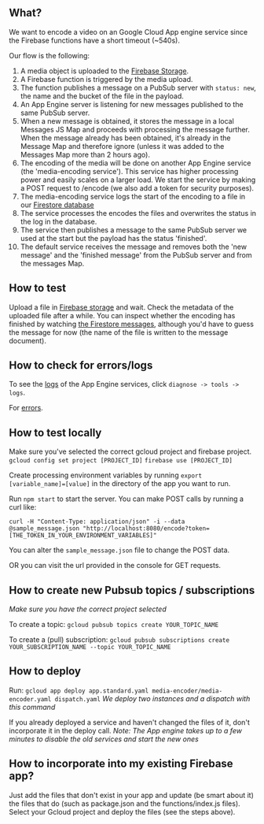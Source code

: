 ## What?

We want to encode a video on an Google Cloud App engine service since the Firebase functions have a short timeout (~540s). 

Our flow is the following:
1. A media object is uploaded to the [Firebase Storage](https://console.firebase.google.com/project/testing-video-slices/storage/testing-video-slices.appspot.com/files).
2. A Firebase function is triggered by the media upload.
3. The function publishes a message on a PubSub server with `status: new`, the name and the bucket of the file in the payload.
4. An App Engine server is listening for new messages published to the same PubSub server.
5. When a new message is obtained, it stores the message in a local Messages JS Map and proceeds with processing the message further. When the message already has been obtained, it's already in the Message Map and therefore ignore (unless it was added to the Messages Map more than 2 hours ago).
6. The encoding of the media will be done on another App Engine service (the 'media-encoding service'). This service has higher processing power and easily scales on a larger load. We start the service by making a POST request to /encode (we also add a token for security purposes).
7. The media-encoding service logs the start of the encoding to a file in our [Firestore database](https://console.firebase.google.com/project/testing-video-slices/database/firestore/data~2Fencoding-jobs)
8. The service processes the encodes the files and overwrites the status in the log in the database.
9. The service then publishes a message to the same PubSub server we used at the start but the payload has the status 'finished'.
10. The default service receives the message and removes both the 'new message' and the 'finished message' from the PubSub server and from the messages Map.


## How to test

Upload a file in [Firebase storage](https://console.firebase.google.com/project/testing-video-slices/storage/testing-video-slices.appspot.com/files) and wait. Check the metadata of the uploaded file after a while. You can inspect whether the encoding has finished by watching [the Firestore messages](https://console.firebase.google.com/project/testing-video-slices/database/firestore/data~2Fencoding-jobs), although you'd have to guess the message for now (the name of the file is written to the message document). 

## How to check for errors/logs

To see the [logs](https://console.cloud.google.com/appengine/services?project=testing-video-slices) of the App Engine services, click `diagnose -> tools -> logs`.

For [errors](https://console.cloud.google.com/errors?project=testing-video-slices).

## How to test locally

Make sure you've selected the correct gcloud project and firebase project.  
`gcloud config set project [PROJECT_ID]`
`firebase use [PROJECT_ID]`

Create processing environment variables by running `export [variable_name]=[value]` in the directory of the app you want to run.

Run `npm start` to start the server. You can make POST calls by running a curl like:

```
curl -H "Content-Type: application/json" -i --data @sample_message.json "http://localhost:8080/encode?token=[THE_TOKEN_IN_YOUR_ENVIRONMENT_VARIABLES]"
```

You can alter the `sample_message.json` file to change the POST data.

OR you can visit the url provided in the console for GET requests.

## How to create new Pubsub topics / subscriptions

*Make sure you have the correct project selected* 

To create a topic:
`gcloud pubsub topics create YOUR_TOPIC_NAME`

To create a (pull) subscription:
`gcloud pubsub subscriptions create YOUR_SUBSCRIPTION_NAME --topic YOUR_TOPIC_NAME`

## How to deploy

Run:
`gcloud app deploy app.standard.yaml media-encoder/media-encoder.yaml dispatch.yaml`
*We deploy two instances and a dispatch with this command* 

If you already deployed a service and haven't changed the files of it, don't incorporate it in the deploy call. 
*Note: The App engine takes up to a few minutes to disable the old services and start the new ones*


## How to incorporate into my existing Firebase app?

Just add the files that don't exist in your app and update (be smart about it) the files that do (such as package.json and the functions/index.js files). Select your Gcloud project and deploy the files (see the steps above).
